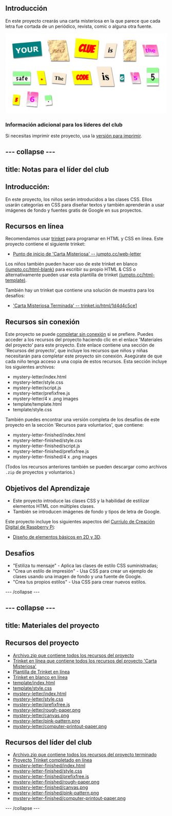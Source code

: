 ## Introducción

En este proyecto crearás una carta misteriosa en la que parece que cada letra fue cortada de un periódico, revista, comic o alguna otra fuente.

![captura de pantalla](images/letter-final.png)

### Información adicional para los líderes del club

Si necesitas imprimir este proyecto, usa la [versión para imprimir](https://projects.raspberrypi.org/en/projects/mystery-letter/print).

## \--- collapse \---

## title: Notas para el líder del club

## Introducción:

En este proyecto, los niños serán introducidos a las clases CSS. Ellos usarán categorías en CSS para diseñar textos y también aprenderán a usar imágenes de fondo y fuentes gratis de Google en sus proyectos.

## Recursos en línea

Recomendamos usar [trinket](https://trinket.io/) para programar en HTML y CSS en línea. Este proyecto contiene el siguiente trinket:

* [Punto de inicio de 'Carta Misteriosa' -- jumpto.cc/web-letter](http://jumpto.cc/web-letter)

Los niños también pueden hacer uso de este trinket en blanco [(jumpto.cc/html-blank)](http://jumpto.cc/html-blank) para escribir su propio HTML & CSS o alternativamente pueden usar esta plantilla de trinket [(jumpto.cc/html-template)](http://jumpto.cc/html-template).

También hay un trinket que contiene una solución de muestra para los desafíos:

* ['Carta Misteriosa Terminada' -- trinket.io/html/1d4d4c5ce1](https://trinket.io/html/1d4d4c5ce1)

## Recursos sin conexión

Este proyecto se puede [completar sin conexión](https://www.codeclubprojects.org/en-GB/resources/webdev-working-offline/) si se prefiere. Puedes acceder a los recursos del proyecto haciendo clic en el enlace 'Materiales del proyecto' para este proyecto. Este enlace contiene una sección de 'Recursos del proyecto', que incluye los recursos que niños y niñas necesitarán para completar este proyecto sin conexión. Asegúrate de que cada niño tenga acceso a una copia de estos recursos. Esta sección incluye los siguientes archivos:

* mystery-letter/index.html
* mystery-letter/style.css
* mystery-letter/script.js
* mystery-letter/prefixfree.js
* mystery-letter/4 x .png images
* template/template.html
* template/style.css

También puedes encontrar una versión completa de los desafíos de este proyecto en la sección 'Recursos para voluntarios', que contiene:

* mystery-letter-finished/index.html
* mystery-letter-finished/style.css
* mystery-letter-finished/script.js
* mystery-letter-finished/prefixfree.js
* mystery-letter-finished/4 x .png images

(Todos los recursos anteriores también se pueden descargar como archivos `.zip` de proyectos y voluntarios.)

## Objetivos del Aprendizaje

* Este proyecto introduce las clases CSS y la habilidad de estilizar elementos HTML con múltiples clases.
* También se introducen imágenes de fondo y tipos de letra de Google. 

Este proyecto incluye los siguientes aspectos del [Curríulo de Creación Digital de Raspberry Pi](http://rpf.io/curriculum):

* [Diseño de elementos básicos en 2D y 3D](https://www.raspberrypi.org/curriculum/design/creator).

## Desafíos

* "Estiliza tu mensaje" - Aplica las clases de estilo CSS suministradas;
* "Crea un estilo de impresión" - Usa CSS para crear un ejemplo de clases usando una imagen de fondo y una fuente de Google. 
* "Crea tus propios estilos" - Usa CSS para crear nuevos estilos.

\--- /collapse \---

## \--- collapse \---

## title: Materiales del proyecto

## Recursos del proyecto

* [Archivo.zip que contiene todos los recursos del proyecto](https://rpf.io/p/en/mystery-letter-go)
* [Trinket en línea que contiene todos los recursos del proyecto 'Carta Misteriosa'](http://jumpto.cc/web-letter)
* [Plantilla de Trinket en línea](http://jumpto.cc/trinket-template)
* [Trinket en blanco en línea](http://jumpto.cc/trinket-blank)
* [template/index.html](resources/template-index.html)
* [template/style.css](resources/template-style.css)
* [mystery-letter/index.html](resources/mystery-letter-index.html)
* [mystery-letter/style.css](resources/mystery-letter-style.css)
* [mystery-letter/prefixfree.js](resources/mystery-letter-prefixfree.js)
* [mystery-letter/rough-paper.png](resources/mystery-letter-rough-paper.png)
* [mystery-letter/canvas.png](resources/mystery-letter-canvas.png)
* [mystery-letter/pink-pattern.png](resources/mystery-letter-pink-pattern.png)
* [mystery-letter/computer-printout-paper.png](resources/mystery-letter-computer-printout-paper.png)

## Recursos del líder del club

* [Archivo.zip que contiene todos los recursos del proyecto terminado](https://rpf.io/p/en/mystery-letter-go)
* [Proyecto Trinket completado en línea](https://trinket.io/html/1d4d4c5ce1)
* [mystery-letter-finished/index.html](resources/mystery-letter-finished-index.html)
* [mystery-letter-finished/style.css](resources/mystery-letter-finished-style.css)
* [mystery-letter-finished/prefixfree.js](resources/mystery-letter-finished-prefixfree.js)
* [mystery-letter-finished/rough-paper.png](resources/mystery-letter-finished-rough-paper.png)
* [mystery-letter-finished/canvas.png](resources/mystery-letter-finished-canvas.png)
* [mystery-letter-finished/pink-pattern.png](resources/mystery-letter-finished-pink-pattern.png)
* [mystery-letter-finished/computer-printout-paper.png](resources/mystery-letter-finished-computer-printout-paper.png)

\--- /collapse \---